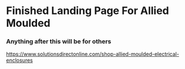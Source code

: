 # Finished Landing Page For Allied Moulded

### Anything after this will be for others

https://www.solutionsdirectonline.com/shop-allied-moulded-electrical-enclosures
